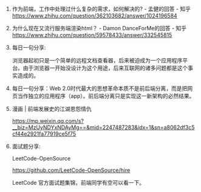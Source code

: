 1. 作为前端，工作中处理过什么复杂的需求，如何解决的? - 孟健的回答 - 知乎 https://www.zhihu.com/question/362103682/answer/1024196584

2. 为什么现在又流行服务端渲染html？ - Damon DanceForMe的回答 - 知乎 https://www.zhihu.com/question/59578433/answer/332545815

3. 每日一句分享:

   浏览器起初只是一个简单的远程文档查看器，后来被迫成为一个应用程序平台。由于浏览器一开始没设计为这个用途，后来互联网的诸多问题都是这个事实造成的。
   
4. 每日一句分享：Web 2.0时代最大的思想革命本质不是前后端分离，而是把网页当作独立的应用程序（app）。前后端分离只是实现这一新架构的必然结果。

5. 漫画 | 前端发展史的江湖恩怨情仇

   https://mp.weixin.qq.com/s?__biz=MzUyNDYxNDAyMg==&mid=2247487283&idx=1&sn=a8062df3c5cf44e2921fa77919ce5f75
   
6. 面试题分享:

   LeetCode-OpenSource

   https://github.com/LeetCode-OpenSource/hire

   LeetCode 官方面试题集锦，前端同学有空可以看一下。